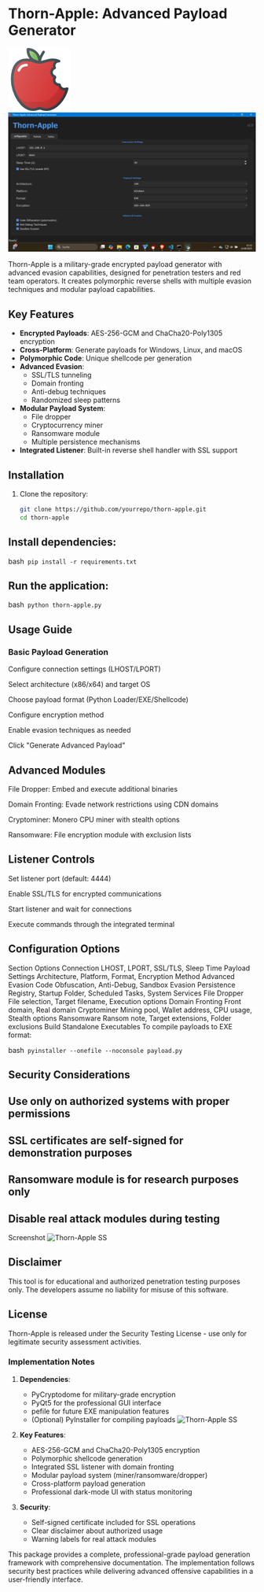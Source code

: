 # Thorn-Apple: Advanced Payload Generator

![Thorn-Apple Logo](thorn_apple.png) 
![Thorn-Apple SS](Screenshot1.png)

Thorn-Apple is a military-grade encrypted payload generator with advanced evasion capabilities, designed for penetration testers and red team operators. It creates polymorphic reverse shells with multiple evasion techniques and modular payload capabilities.

## Key Features

- **Encrypted Payloads**: AES-256-GCM and ChaCha20-Poly1305 encryption
- **Cross-Platform**: Generate payloads for Windows, Linux, and macOS
- **Polymorphic Code**: Unique shellcode per generation
- **Advanced Evasion**:
  - SSL/TLS tunneling
  - Domain fronting
  - Anti-debug techniques
  - Randomized sleep patterns
- **Modular Payload System**:
  - File dropper
  - Cryptocurrency miner
  - Ransomware module
  - Multiple persistence mechanisms
- **Integrated Listener**: Built-in reverse shell handler with SSL support

## Installation

1. Clone the repository:
   ```bash
   git clone https://github.com/yourrepo/thorn-apple.git
   cd thorn-apple

## Install dependencies:

bash```
pip install -r requirements.txt```

## Run the application:

bash```
python thorn-apple.py```

## Usage Guide

### Basic Payload Generation
Configure connection settings (LHOST/LPORT)

Select architecture (x86/x64) and target OS

Choose payload format (Python Loader/EXE/Shellcode)

Configure encryption method

Enable evasion techniques as needed

Click "Generate Advanced Payload"

## Advanced Modules

File Dropper: Embed and execute additional binaries

Domain Fronting: Evade network restrictions using CDN domains

Cryptominer: Monero CPU miner with stealth options

Ransomware: File encryption module with exclusion lists

## Listener Controls
Set listener port (default: 4444)

Enable SSL/TLS for encrypted communications

Start listener and wait for connections

Execute commands through the integrated terminal

## Configuration Options
Section	Options
Connection	LHOST, LPORT, SSL/TLS, Sleep Time
Payload Settings	Architecture, Platform, Format, Encryption Method
Advanced Evasion	Code Obfuscation, Anti-Debug, Sandbox Evasion
Persistence	Registry, Startup Folder, Scheduled Tasks, System Services
File Dropper	File selection, Target filename, Execution options
Domain Fronting	Front domain, Real domain
Cryptominer	Mining pool, Wallet address, CPU usage, Stealth options
Ransomware	Ransom note, Target extensions, Folder exclusions
Build Standalone Executables
To compile payloads to EXE format:

bash```
pyinstaller --onefile --noconsole payload.py```

## Security Considerations

## Use only on authorized systems with proper permissions

## SSL certificates are self-signed for demonstration purposes

## Ransomware module is for research purposes only

## Disable real attack modules during testing

Screenshot
![Thorn-Apple SS](Screenshot2.png)

## Disclaimer
This tool is for educational and authorized penetration testing purposes only. The developers assume no liability for misuse of this software.

## License
Thorn-Apple is released under the Security Testing License - use only for legitimate security assessment activities.

### Implementation Notes

1. **Dependencies**:
   - PyCryptodome for military-grade encryption
   - PyQt5 for the professional GUI interface
   - pefile for future EXE manipulation features
   - (Optional) PyInstaller for compiling payloads
![Thorn-Apple SS](Screenshot3.png)

2. **Key Features**:
   - AES-256-GCM and ChaCha20-Poly1305 encryption
   - Polymorphic shellcode generation
   - Integrated SSL listener with domain fronting
   - Modular payload system (miner/ransomware/dropper)
   - Cross-platform payload generation
   - Professional dark-mode UI with status monitoring

3. **Security**:
   - Self-signed certificate included for SSL operations
   - Clear disclaimer about authorized usage
   - Warning labels for real attack modules

This package provides a complete, professional-grade payload generation framework with comprehensive documentation. The implementation follows security best practices while delivering advanced offensive capabilities in a user-friendly interface.

